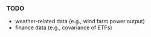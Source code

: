 ### TODO
- weather-related data (e.g., wind farm power output)
- finance data (e.g., covariance of ETFs) 
